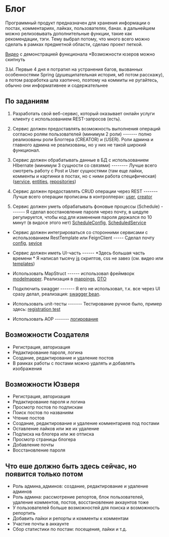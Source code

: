 # Блог #
Программный продукт предназначен для хранения информации о постах, комментариях, лайках, пользователях, банах.
в дальнейшем можно релизовывать дополнительные функции, такие как рекомендации, тэги.
Тему выбрал потому, что много всего можно сделать в рамках предметной области, сделаю проект петкой.


[Видео](https://drive.google.com/file/d/1PeNGCCgdbsuu8jyG8IH1cn6Jy5WmS4Gd/view?usp=share_link) с демонстрацией функционала *Возможности юзеров можно скипнуть

З.Ы. Первые 4 дня я потратил на устранения багов, вызванных особенностями Spring (душещипательная история, мб потом расскажу),
а потом разработка шла хаотично, поэтому на коммиты не ругайтесь, обычно они информативнее и содержательнее
<br/>

## По заданиям ##

1. Разработать свой веб-сервис, который оказывает онлайн 
услуги клиенту с использованием REST-запросов (есть).

2. Сервис должен предоставлять возможность выполнения операций согласно 
ролям пользователей (минимум 2 роли) ------- полно реализованы роли Блоггера (CREATOR) и (USER). Роли админа и главного админа
не реализованы, но у них не такой широкий функционал.

3. Сервис должен обрабатывать данные в БД с использованием HIbernate (минимум 3 сущности со связями)
-------- Лучше всего смотреть работу с Post и User сущностями (там еще лайки, комменты и картинки в постах, но с ними работа специфическая) ([service](src/main/java/reznikov/sergey/blog/services), [entities](src/main/java/reznikov/sergey/blog/entities), [repositories](src/main/java/reznikov/sergey/blog/repositories))

4. Сервис должен предоставлять CRUD операции через REST -------
Лучше всего операции прописаны в контроллерах: [user](src/main/java/reznikov/sergey/blog/controllers/UserController.java), [creator](src/main/java/reznikov/sergey/blog/controllers/CreatorController.java)

5. Сервис должен уметь обрабатывать фоновые процессы (Schedule) -------
Я сделал восстановление пароля через почту, в шедуле регулируется, чтобы код для изменения пароля держался по 10 минут (в видосе этого нет)
   [ScheduleConfig](src/main/java/reznikov/sergey/blog/configurations/ScheduleConfig.java), [ScheduledService](src/main/java/reznikov/sergey/blog/services/ScheduledService.java)

* Сервис должен интегрироваться со сторонними сервисами с использованием 
RestTemplate или FeignClient ----- Сделал почту [config](src/main/java/reznikov/sergey/blog/configurations/MailConfig.java), [sevice](src/main/java/reznikov/sergey/blog/services/MailSender.java) 

* Сервис должен иметь UI-часть ------ *Здесь большая часть времени * Я написал тысячу [js](src/main/resources/static/user/comment.js) скриптов, css не завез (см. видео или [templates](src/main/resources/templates/user))

* Использовать MapStruct ------ использовал фреймворк [modelmapper](https://mvnrepository.com/artifact/org.modelmapper/modelmapper).
Реализация в [mappings](src/main/java/reznikov/sergey/blog/mappings), [DTO](src/main/java/reznikov/sergey/blog/DTO)

* Подключить swagger ------- Я его не использовал, т.к. все через UI сразу делал, реализация: [swagger bean](src/main/java/reznikov/sergey/blog/configurations/MvcConfig.java). 

* Использовать unit-тесты ------- Тестирование ручное было, пример здесь: [registration test](src/test/java/reznikov/sergey/blog/controllers/AuthControllerTest.java)

* Использовать AOP ------- [логирование](src/main/java/reznikov/sergey/blog/aspect/ServiceLogging.java)

## Возможности Создателя ##

* Регистрация, авторизация
* Редактирование пароля, логина
* Создание, редактирование и удаление постов
* В рамках работы с постами можно удалять и добавлять изображения


## Возможности Юзверя ##

* Регистрация, авторизация
* Редактирование пароля и логина
* Просмотр постов по подпискам
* Поиск постов по названиям
* Чтение постов
* Создание, редактирование и удаление комментариев под постами
* Оставление лайков или же их удаление
* Подписка на блогера или же отписка
* Просмотр страницы блогера
* Добавление почты
* Восстановление пароля

## Что еше должно быть здесь сейчас, но появится только потом ##

* Роль админа_админов: создание, редактирование и удаление админов
* Роль админа: рассмотрение репортов, блок пользователей, удаление комментов, постов, восстановление аккаунтов тоже
* У пользователей больше возможностей для поиска и возможность репортить
* Добавить лайки и репорты и комменты к комментам
* Участие почты в аккаунте
* Сбор статистики по постам: посещения, лайки и т.д.

